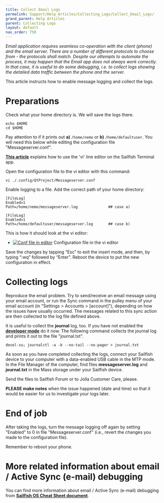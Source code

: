```yaml
---
title: Collect Email Logs
permalink: Support/Help_Articles/Collecting_Logs/Collect_Email_Logs/
grand_parent: Help Articles
parent: Collecting Logs
layout: default
nav_order: 750
---
```


_Email application requires seamless co-operation with the client (phone) and the email server. There are a number of different protocols to 
choose from - the protocols shall match. Despite our attempts to automate the process, it may happen that the Email app does not always work correctly. 
In that case, it is useful to do some debugging, i.e. to collect logs showing the detailed data traffic between the phone and the server._

This article instructs how to enable message logging and collect the logs.

# Preparations

Check what your home directory is. We will save the logs there.

```
echo $HOME
cd $HOME
```

Pay attention to if it prints out **a)** `/home/nemo` or **b)** `/home/defaultuser`. You will need this below while editing the configuration file "Messageserver.conf".

**[This article](/Support/Help_Articles/Enabling_Developer_Mode/#how-to-use-the-vi-or-nano-text-editors-at-sailfish-terminal)** explains 
how to use the 'vi' line editor on the Sailfish Terminal app.

Open the configuration file to the vi editor with this command:

```
vi ./.config/QtProject/Messageserver.conf
```

Enable logging to a file. Add the correct path of your home directory:

```
[FileLog]
Enabled=1
Path=/home/nemo/messageserver.log              ## case a) 

[FileLog]
Enabled=1
Path=/home/defaultuser/messageserver.log       ## case b)
```

This is how it should look at the vi editor:

<div class="flex-images" markdown="1">

* <a href="Enable-msg-server-logs.png"><img src="Enable-msg-server-logs.png" alt="Conf file in editor"></a>
  <span class="md_figcaption">
    Configuration file in the vi editor
  </span>
</div>


Save the changes by tapping “Esc” to exit the insert mode, and then, by typing “:wq” followed by “Enter”. 
Reboot the device to put the new configuration in effect.

# Collecting logs

Reproduce the email problem. Try to send/receive an email message using your email account, or run the Sync command in the pulley menu of your email account 
(in "Settings > Accounts > \[account\]"), depending on how the issues have usually occurred. The messages related to this sync action are then collected to the log file defined above.

It is useful to collect the **journal** log, too. If you have not enabled the **[developer mode](/Support/Help_Articles/Enabling_Developer_Mode/)** do it now.
The following command collects the journal log and prints it out to the file "journal.txt".
```
devel-su; journalctl -a -b --no-tail --no-pager > journal.txt
```

As soon as you have completed collecting the logs, connect your Sailfish device to your computer with a data-enabled USB cable in the MTP mode. In the File Manager of the computer, 
find files **messageserver.log** and **journal.txt** in the Mass storage under your Sailfish device. 

Send the files to Sailfish Forum or to Jolla Customer Care, please.

**PLEASE make notes** when the issue happened (date and time) so that it would be easier for us to investigate your logs later.

# End of job

After taking the logs, turn the message logging off again by setting "Enabled" to 0 in file "Messageserver.conf" (i.e., revert the changes you made to the configuration file). 

Remember to reboot your phone.

# More related information about email / Active Sync (e-mail) debugging

You can find more information about email / Active Sync (e-mail) debugging from **[Sailfish OS Cheat Sheet document](/Reference/Sailfish_OS_Cheat_Sheet/#email--active-sync-e-mail-debugging)**.


